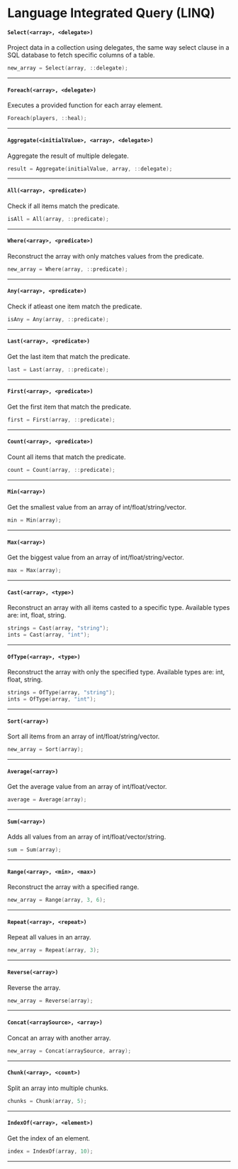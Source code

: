 # Language Integrated Query (LINQ)

#### ``Select(<array>, <delegate>)``
Project data in a collection using delegates, the same way select clause in a SQL database to fetch specific columns of a table.

```c
new_array = Select(array, ::delegate);
```
<hr>

#### ``Foreach(<array>, <delegate>)``
Executes a provided function for each array element.

```c
Foreach(players, ::heal);
```
<hr>

#### ``Aggregate(<initialValue>, <array>, <delegate>)``
Aggregate the result of multiple delegate.

```c
result = Aggregate(initialValue, array, ::delegate);
```
<hr>

#### ``All(<array>, <predicate>)``
Check if all items match the predicate.

```c
isAll = All(array, ::predicate);
```
<hr>

#### ``Where(<array>, <predicate>)``
Reconstruct the array with only matches values from the predicate.

```c
new_array = Where(array, ::predicate);
```
<hr>

#### ``Any(<array>, <predicate>)``
Check if atleast one item match the predicate.

```c
isAny = Any(array, ::predicate);
```
<hr>

#### ``Last(<array>, <predicate>)``
Get the last item that match the predicate.

```c
last = Last(array, ::predicate);
```
<hr>

#### ``First(<array>, <predicate>)``
Get the first item that match the predicate.

```c
first = First(array, ::predicate);
```
<hr>

#### ``Count(<array>, <predicate>)``
Count all items that match the predicate.

```c
count = Count(array, ::predicate);
```
<hr>

#### ``Min(<array>)``
Get the smallest value from an array of int/float/string/vector.

```c
min = Min(array);
```
<hr>

#### ``Max(<array>)``
Get the biggest value from an array of int/float/string/vector.

```c
max = Max(array);
```
<hr>

#### ``Cast(<array>, <type>)``
Reconstruct an array with all items casted to a specific type.
Available types are: int, float, string.

```c
strings = Cast(array, "string");
ints = Cast(array, "int");
```
<hr>

#### ``OfType(<array>, <type>)``
Reconstruct the array with only the specified type.
Available types are: int, float, string.

```c
strings = OfType(array, "string");
ints = OfType(array, "int");
```
<hr>

#### ``Sort(<array>)``
Sort all items from an array of int/float/string/vector.

```c
new_array = Sort(array);
```
<hr>

#### ``Average(<array>)``
Get the average value from an array of int/float/vector.

```c
average = Average(array);
```
<hr>

#### ``Sum(<array>)``
Adds all values from an array of int/float/vector/string.

```c
sum = Sum(array);
```
<hr>

#### ``Range(<array>, <min>, <max>)``
Reconstruct the array with a specified range.

```c
new_array = Range(array, 3, 6);
```
<hr>

#### ``Repeat(<array>, <repeat>)``
Repeat all values in an array.

```c
new_array = Repeat(array, 3);
```
<hr>

#### ``Reverse(<array>)``
Reverse the array.

```c
new_array = Reverse(array);
```
<hr>

#### ``Concat(<arraySource>, <array>)``
Concat an array with another array.

```c
new_array = Concat(arraySource, array);
```
<hr>

#### ``Chunk(<array>, <count>)``
Split an array into multiple chunks.

```c
chunks = Chunk(array, 5);
```
<hr>

#### ``IndexOf(<array>, <element>)``
Get the index of an element.

```c
index = IndexOf(array, 10);
```
<hr>
